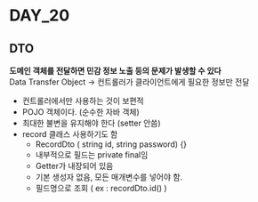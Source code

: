 # DAY_20

## DTO
**도메인 객체를 전달하면 민감 정보 노출 등의 문제가 발생할 수 있다**<br>
Data Transfer Object -> 컨트롤러가 클라이언트에게 필요한 정보만 전달
- 컨트롤러에서만 사용하는 것이 보편적
- POJO 객체이다. (순수한 자바 객체)
- 최대한 불변을 유지해야 한다 (setter 안씀)
- record 클래스 사용하기도 함
  - RecordDto ( string id, string password) {}
  - 내부적으로 필드는 private final임
  - Getter가 내장되어 있음
  - 기본 생성자 없음, 모든 매개변수를 넣어야 함.
  - 필드명으로 조회 ( ex : recordDto.id() )
